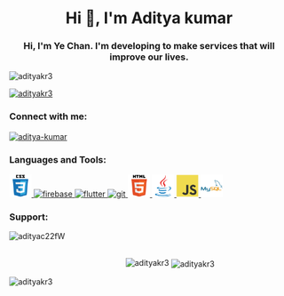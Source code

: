 
<h1 align="center">Hi 👋, I'm Aditya kumar</h1>
<h3 align="center">Hi, I'm Ye Chan. I'm developing to make services that will improve our lives.</h3>
<p align="left"> <img src="https://komarev.com/ghpvc/?username=adityakr3&label=Profile%20views&color=0e75b6&style=flat" alt="adityakr3" /> </p>

<p align="left"> <a href="https://github.com/ryo-ma/github-profile-trophy"><img src="https://github-profile-trophy.vercel.app/?username=adityakr3" alt="adityakr3" /></a> </p>

<h3 align="left">Connect with me:</h3>
<p align="left">
<a href="https://linkedin.com/in/aditya-kumar" target="blank"><img align="center" src="https://raw.githubusercontent.com/rahuldkjain/github-profile-readme-generator/master/src/images/icons/Social/linked-in-alt.svg" alt="aditya-kumar" height="30" width="40" /></a>
</p>

<h3 align="left">Languages and Tools:</h3>
<p align="left"> <a href="https://www.w3schools.com/css/" target="_blank" rel="noreferrer"> <img src="https://raw.githubusercontent.com/devicons/devicon/master/icons/css3/css3-original-wordmark.svg" alt="css3" width="40" height="40"/> </a> <a href="https://firebase.google.com/" target="_blank" rel="noreferrer"> <img src="https://www.vectorlogo.zone/logos/firebase/firebase-icon.svg" alt="firebase" width="40" height="40"/> </a> <a href="https://flutter.dev" target="_blank" rel="noreferrer"> <img src="https://www.vectorlogo.zone/logos/flutterio/flutterio-icon.svg" alt="flutter" width="40" height="40"/> </a> <a href="https://git-scm.com/" target="_blank" rel="noreferrer"> <img src="https://www.vectorlogo.zone/logos/git-scm/git-scm-icon.svg" alt="git" width="40" height="40"/> </a> <a href="https://www.w3.org/html/" target="_blank" rel="noreferrer"> <img src="https://raw.githubusercontent.com/devicons/devicon/master/icons/html5/html5-original-wordmark.svg" alt="html5" width="40" height="40"/> </a> <a href="https://www.java.com" target="_blank" rel="noreferrer"> <img src="https://raw.githubusercontent.com/devicons/devicon/master/icons/java/java-original.svg" alt="java" width="40" height="40"/> </a> <a href="https://developer.mozilla.org/en-US/docs/Web/JavaScript" target="_blank" rel="noreferrer"> <img src="https://raw.githubusercontent.com/devicons/devicon/master/icons/javascript/javascript-original.svg" alt="javascript" width="40" height="40"/> </a> <a href="https://www.mysql.com/" target="_blank" rel="noreferrer"> <img src="https://raw.githubusercontent.com/devicons/devicon/master/icons/mysql/mysql-original-wordmark.svg" alt="mysql" width="40" height="40"/> </a> </p>

<h3 align="left">Support:</h3>
<p><a href="https://www.buymeacoffee.com/adityac22fW"> <img align="left" src="https://cdn.buymeacoffee.com/buttons/v2/default-yellow.png" height="50" width="210" alt="adityac22fW" /></a></p><br><br>

<p><img align="left" src="https://github-readme-stats.vercel.app/api/top-langs?username=adityakr3&show_icons=true&locale=en&layout=compact" alt="adityakr3" /></p>

<p>&nbsp;<img align="center" src="https://github-readme-stats.vercel.app/api?username=adityakr3&show_icons=true&locale=en" alt="adityakr3" /></p>

<p><img align="center" src="https://github-readme-streak-stats.herokuapp.com/?user=adityakr3&" alt="adityakr3" /></p>
